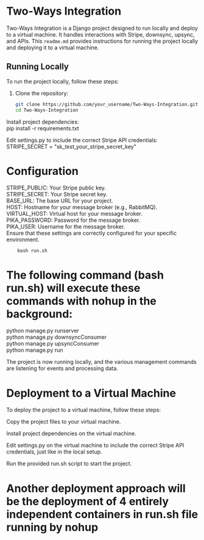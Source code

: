 

# Two-Ways Integration

Two-Ways Integration is a Django project designed to run locally and deploy to a virtual machine. It handles interactions with Stripe, downsync, upsync, and APIs. This `readme.md` provides instructions for running the project locally and deploying it to a virtual machine.

## Running Locally

To run the project locally, follow these steps:

1. Clone the repository:

   ```bash
   git clone https://github.com/your_username/Two-Ways-Integration.git
   cd Two-Ways-Integration


Install project dependencies:<br>
pip install -r requirements.txt


Edit settings.py to include the correct Stripe API credentials:<br>
       STRIPE_SECRET = "sk_test_your_stripe_secret_key"<br>
# Configuration<br>
STRIPE_PUBLIC: Your Stripe public key.<br>
STRIPE_SECRET: Your Stripe secret key.<br>
BASE_URL: The base URL for your project.<br>
HOST: Hostname for your message broker (e.g., RabbitMQ).<br>
VIRTUAL_HOST: Virtual host for your message broker.<br>
PIKA_PASSWORD: Password for the message broker.<br>
PIKA_USER: Username for the message broker.<br>
Ensure that these settings are correctly configured for your specific environment.<br>
       
        bash run.sh
       
# The following command (bash run.sh) will execute these commands with nohup in the background:<br>

python manage.py runserver<br>
python manage.py downsyncConsumer<br>
python manage.py upsyncConsumer<br>
python manage.py run<br>

The project is now running locally, and the various management commands are listening for events and processing data. <br>





# Deployment to a Virtual Machine
To deploy the project to a virtual machine, follow these steps:

Copy the project files to your virtual machine.

Install project dependencies on the virtual machine.

Edit settings.py on the virtual machine to include the correct Stripe API credentials, just like in the local setup.

Run the provided run.sh script to start the project.


# Another deployment approach will be the deployment of 4 entirely independent containers in run.sh file running by nohup 
